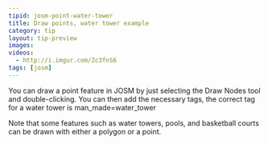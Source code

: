 ```yaml
---
tipid: josm-point-water-tower
title: Draw points, water tower example
category: tip
layout: tip-preview
images:
videos: 
  - http://i.imgur.com/Zc3fnS6
tags: [josm]
---
```


You can draw a point feature in JOSM by just selecting the Draw Nodes tool and double-clicking. You can then add the necessary tags, the correct tag for a water tower is man_made=water_tower

Note that some features such as water towers, pools, and basketball courts can be drawn with either a polygon or a point.
